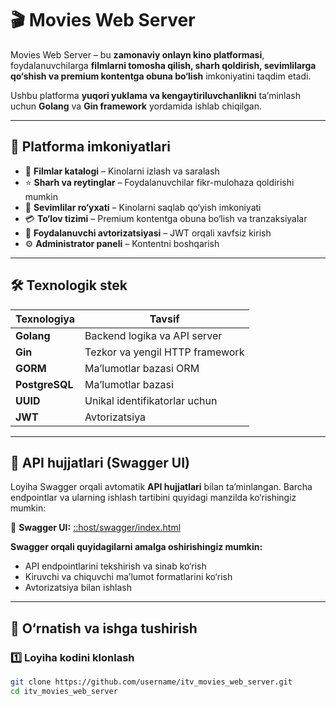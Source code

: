 # 🎬 Movies Web Server

Movies Web Server – bu **zamonaviy onlayn kino platformasi**, foydalanuvchilarga **filmlarni tomosha qilish, sharh qoldirish, sevimlilarga qo‘shish va premium kontentga obuna bo‘lish** imkoniyatini taqdim etadi.

Ushbu platforma **yuqori yuklama va kengaytiriluvchanlikni** ta’minlash uchun **Golang** va **Gin framework** yordamida ishlab chiqilgan.

---

## 🚀 Platforma imkoniyatlari

- 🔎 **Filmlar katalogi** – Kinolarni izlash va saralash
- ⭐ **Sharh va reytinglar** – Foydalanuvchilar fikr-mulohaza qoldirishi mumkin
- 📌 **Sevimlilar ro‘yxati** – Kinolarni saqlab qo‘yish imkoniyati
- 💳 **To‘lov tizimi** – Premium kontentga obuna bo‘lish va tranzaksiyalar
- 🔐 **Foydalanuvchi avtorizatsiyasi** – JWT orqali xavfsiz kirish
- ⚙️ **Administrator paneli** – Kontentni boshqarish

---

## 🛠 Texnologik stek

| Texnologiya    | Tavsif                          |
| -------------- | ------------------------------- |
| **Golang**     | Backend logika va API server    |
| **Gin**        | Tezkor va yengil HTTP framework |
| **GORM**       | Ma’lumotlar bazasi ORM          |
| **PostgreSQL** | Ma’lumotlar bazasi              |
| **UUID**       | Unikal identifikatorlar uchun   |
| **JWT**        | Avtorizatsiya                   |

---

## 📖 API hujjatlari (Swagger UI)

Loyiha Swagger orqali avtomatik **API hujjatlari** bilan ta’minlangan. Barcha endpointlar va ularning ishlash tartibini quyidagi manzilda ko‘rishingiz mumkin:

📌 **Swagger UI:** [::host/swagger/index.html](http://localhost:3000/swagger/index.html)

**Swagger orqali quyidagilarni amalga oshirishingiz mumkin:**

- API endpointlarini tekshirish va sinab ko‘rish
- Kiruvchi va chiquvchi ma’lumot formatlarini ko‘rish
- Avtorizatsiya bilan ishlash

---

## 🔧 O‘rnatish va ishga tushirish

### 1️⃣ Loyiha kodini klonlash

```sh
git clone https://github.com/username/itv_movies_web_server.git
cd itv_movies_web_server
```
